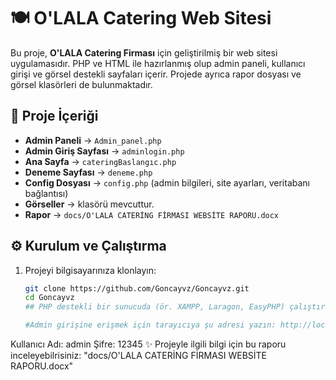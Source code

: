 # 🍽️ O'LALA Catering Web Sitesi

Bu proje, **O'LALA Catering Firması** için geliştirilmiş bir web sitesi uygulamasıdır. PHP ve HTML ile hazırlanmış olup admin paneli, kullanıcı girişi ve görsel destekli sayfaları içerir. Projede ayrıca rapor dosyası ve görsel klasörleri de bulunmaktadır.  

## 📂 Proje İçeriği
- **Admin Paneli** → `Admin_panel.php`  
- **Admin Giriş Sayfası** → `adminlogin.php`  
- **Ana Sayfa** → `cateringBaslangıc.php`  
- **Deneme Sayfası** → `deneme.php`  
- **Config Dosyası** → `config.php` (admin bilgileri, site ayarları, veritabanı bağlantısı)  
- **Görseller** →  klasörü mevcuttur.
- **Rapor** → `docs/O'LALA CATERİNG FİRMASI WEBSİTE RAPORU.docx`  

## ⚙️ Kurulum ve Çalıştırma
1. Projeyi bilgisayarınıza klonlayın:  
   ```bash
   git clone https://github.com/Goncayvz/Goncayvz.git
   cd Goncayvz
   ## PHP destekli bir sunucuda (ör. XAMPP, Laragon, EasyPHP) çalıştırın.##
   
   #Admin girişine erişmek için tarayıcıya şu adresi yazın: http://localhost/Goncayvz/src/adminlogin.php
  Kullanıcı Adı: admin
  Şifre: 12345
  ✨ Projeyle ilgili bilgi için bu raporu inceleyebilrisiniz: "docs/O'LALA CATERİNG FİRMASI WEBSİTE RAPORU.docx"
